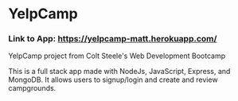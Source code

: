# YelpCamp 
### Link to App: https://yelpcamp-matt.herokuapp.com/
YelpCamp project from Colt Steele's Web Development Bootcamp 

This is a full stack app made with NodeJs, JavaScript, Express, and MongoDB. It allows users to signup/login and create and review campgrounds.
